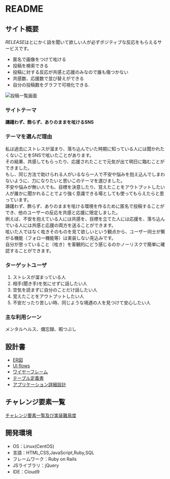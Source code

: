 # README

## サイト概要
*RELEASE*はとにかく話を聞いて欲しい人が必ずポジティブな反応をもらえるサービスです。
- 匿名で画像をつけて呟ける
- 投稿を検索できる
- 投稿に対する反応が共感と応援のみなので誰も傷つかない
- 共感数、応援数で並び替えができる
- 自分の投稿数をグラフで可視化できる. [](スペース２つで改行(ピリオドみたいになる))

![投稿一覧画面](https://user-images.githubusercontent.com/84183018/134270154-5fa83cab-8ac3-497f-8d85-60d59208816f.png)

### サイトテーマ
**躊躇わず、飾らず、ありのままを呟けるSNS**

### テーマを選んだ理由
私は過去にストレスが溜まり、落ち込んでいた時期に知っている人には聞かれたくないことをSNSで呟いたことがあります。  
その結果、共感してもらったり、応援されたことで元気が出て明日に臨むことができました。  
もし、同じ方法で助けられる人がいるなら一人で不安や悩みを抱え込んでしまわないように、力になりたいと思いこのテーマを選びました。  
不安や悩みが無い人でも、目標を決意したり、覚えたことをアウトプットしたい人が誰かに聞かれることでより強く意識できる場としても使ってもらえたらと思っています。  
躊躇わず、飾らず、ありのままを呟ける環境を作るために匿名で投稿することができ、他のユーザーの反応を共感と応援に限定しました。  
例えば、不安を抱えている人には共感を、目標を立てた人には応援を、落ち込んでいる人には共感と応援の両方を送ることができます。  
呟いた人ではなく呟きそのものを見て欲しいという観点から、ユーザー同士が繋がる機能（フォロー機能等）は実装しない見込みです。  
自分が思っていること（呟き）を客観的にどう感じるのかノーリスクで簡単に確認することができます。

### ターゲットユーザ
1. ストレスが溜まっている人
1. 相手(聞き手)を気にせずに話したい人
1. 空気を読まずに自分のことだけ話したい人
1. 覚えたことをアウトプットしたい人
1. 不安だったり苦しい時、同じような境遇の人を見つけて安心したい人

### 主な利用シーン
メンタルヘルス、備忘録、暇つぶし

## 設計書
- [ER図](https://app.diagrams.net/#G1Jd-rg29Rop9cNNsN64iC1J2JTriy68D8)
- [UI flows](https://app.diagrams.net/#G1VQVFU7tM3FTUSMxdp7zBOeUfknkuH0Ah)
- [ワイヤーフレーム](https://app.diagrams.net/#G1a59JGzHrP5RTJXfoelzIiGPC_p-sotZH)
- [テーブル定義書](https://docs.google.com/spreadsheets/d/103j_yqMhp5Eek5g7XU9HqTWFHqMS3dVDD85aAfrw__4/edit#gid=0)
- [アプリケーション詳細設計](https://docs.google.com/spreadsheets/d/1dniXNADwXerGMXdk8vQyJR2q5UnP4J4-8zGfhrj3H1c/edit#gid=2133469642)

## チャレンジ要素一覧
[チャレンジ要素一覧及び実装難易度](https://docs.google.com/spreadsheets/d/1CX1yBqZl-60JsZaFbezGSph6PspYy6W37kY8DFFGFJ8/edit#gid=0)

## 開発環境
- OS：Linux(CentOS)
- 言語：HTML,CSS,JavaScript,Ruby,SQL
- フレームワーク：Ruby on Rails
- JSライブラリ：jQuery
- IDE：Cloud9
